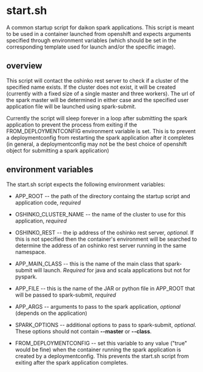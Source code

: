 # start.sh #

A common startup script for daikon spark applications.
This script is meant to be used in a container launched
from openshift and expects arguments specified through
environment variables (which should be set in the 
corresponding template used for launch and/or the
specific image).

## overview ##

This script will contact the oshinko rest server to check
if a cluster of the specified name exists. If the cluster
does not exist, it will be created (currently with a fixed
size of a single master and three workers). The url of the
spark master will be determined in either case and the
specified user application file will be launched using
spark-submit.

Currently the script will sleep forever in a loop after submitting
the spark application to prevent the process from exiting if the
FROM_DEPLOYMENTCONFIG environment variable is set. This is to prevent
a deploymentconfig from restarting the spark application after it
completes (in general, a deploymentconfig may not be the best choice
of openshift object for submitting a spark application)

## environment variables ##

The start.sh script expects the following environment variables:

+ APP_ROOT -- the path of the directory containg the startup script and application code, *required*

+ OSHINKO_CLUSTER_NAME -- the name of the cluster to use for this application, *required*

+ OSHINKO_REST -- the ip address of the oshinko rest server, *optional*. If this is not
specified then the container's environment will be searched to determine the address
of an oshinko rest server running in the same namespace.

+ APP_MAIN_CLASS -- this is the name of the main class that spark-submit will launch. *Required*
for java and scala applications but not for pyspark.

+ APP_FILE -- this is the name of the JAR or python file in APP_ROOT that will be passed to
spark-submit, *required*

+ APP_ARGS -- arguments to pass to the spark application, *optional* (depends on the application)

+ SPARK_OPTIONS -- additional options to pass to spark-submit, *optional*. These options should
not contain **--master** or **--class**.

* FROM_DEPLOYMENTCONFIG -- set this variable to any value ("true" would be fine) when the container
running the spark application is created by a deploymentconfig. This prevents the start.sh script
from exiting after the spark application completes.
